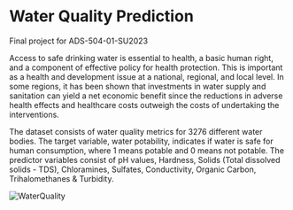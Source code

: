 # Water Quality Prediction
Final project for ADS-504-01-SU2023

Access to safe drinking water is essential to health, a basic human right, and a component of effective policy for health protection. This is important as a health and development issue at a national, regional, and local level. In some regions, it has been shown that investments in water supply and sanitation can yield a net economic benefit since the reductions in adverse health effects and healthcare costs outweigh the costs of undertaking the interventions.

The dataset consists of water quality metrics for 3276 different water bodies. The target variable, water potability, indicates if water is safe for human consumption, where 1 means potable and 0 means not potable. The predictor variables consist of pH values, Hardness, Solids (Total dissolved solids - TDS), Chloramines, Sulfates, Conductivity, Organic Carbon, Trihalomethanes & Turbidity.

![WaterQuality](https://github.com/trevsauer/ADS-504_Machine_Learning_Project/assets/60379514/888c4b62-3862-48d1-981f-737adc173a07)
